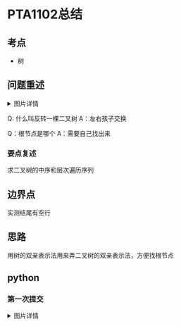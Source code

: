 # PTA1102总结
## 考点
+ 树


## 问题重述
<details><summary>图片详情</summary><img src="https://raw.githubusercontent.com/ednow/cloudimg/main/githubio/20210812173311.png" alt="找不到图片(Image not found)" onerror="this.onerror=null;this.src='https://gitee.com/ednow/cloudimg/raw/main/githubio/20210812173311.png';" /></details>

Q: 什么叫反转一棵二叉树
A：左右孩子交换


Q：根节点是哪个
A：需要自己找出来


### 要点复述
求二叉树的中序和层次遍历序列

## 边界点
实测结尾有空行

## 思路
用树的双亲表示法用来弄二叉树的双亲表示法，方便找根节点


## python

### 第一次提交
<details><summary>图片详情</summary><img src="https://raw.githubusercontent.com/ednow/cloudimg/main/githubio/20210812182043.png" alt="找不到图片(Image not found)" onerror="this.onerror=null;this.src='https://gitee.com/ednow/cloudimg/raw/main/githubio/20210812182043.png';" /></details>
